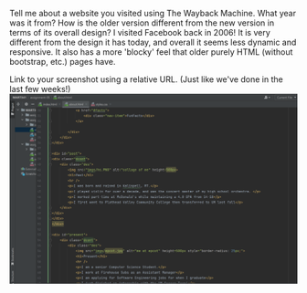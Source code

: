 Tell me about a website you visited using The Wayback Machine. What year was it from? How is the older version different from the new version in terms of its overall design?
I visited Facebook back in 2006! It is very different from the design it has today, and overall it seems less dynamic and responsive. It also has a more 'blocky' feel that older purely HTML (without bootstrap, etc.) pages have. 


Link to your screenshot using a relative URL. (Just like we've done in the last few weeks!)
<img src="imgs/screenie.png" alt="Screenshot for work">